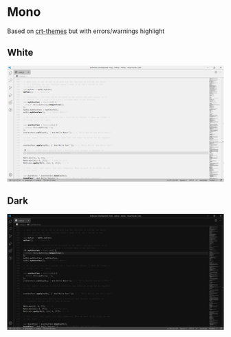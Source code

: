 # Mono

Based on [crt-themes](https://github.com/krueger71/crt-themes) but with errors/warnings highlight

## White

![White](media/white.png)

## Dark

![Dark](media/dark.png)
